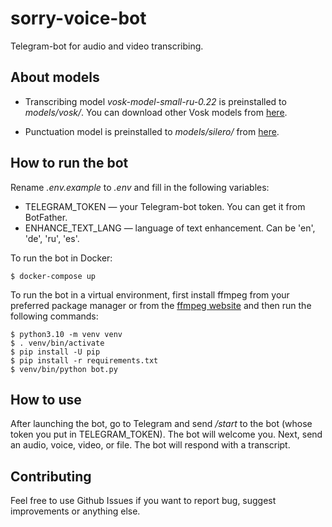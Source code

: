 # sorry-voice-bot

Telegram-bot for audio and video transcribing.

## About models

- Transcribing model *vosk-model-small-ru-0.22* is preinstalled to *models/vosk/*. You can download other Vosk models from [here](https://alphacephei.com/vosk/models).

- Punctuation model is preinstalled to *models/silero/* from [here](https://github.com/snakers4/silero-models/).

## How to run the bot

Rename *.env.example* to *.env* and fill in the following variables:
- TELEGRAM_TOKEN — your Telegram-bot token. You can get it from BotFather.
- ENHANCE_TEXT_LANG — language of text enhancement. Can be 'en', 'de', 'ru', 'es'.

To run the bot in Docker:
```
$ docker-compose up
```

To run the bot in a virtual environment, first install ffmpeg from your preferred package manager or from the [ffmpeg website](https://ffmpeg.org/download.html) and then run the following commands:
```
$ python3.10 -m venv venv
$ . venv/bin/activate
$ pip install -U pip
$ pip install -r requirements.txt
$ venv/bin/python bot.py
```

## How to use

After launching the bot, go to Telegram and send */start* to the bot (whose token you put in TELEGRAM_TOKEN). The bot will welcome you. Next, send an audio, voice, video, or file. The bot will respond with a transcript.

## Contributing

Feel free to use Github Issues if you want to report bug, suggest improvements or anything else.